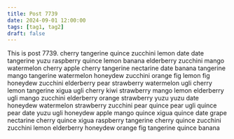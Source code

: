 ```yaml
---
title: Post 7739
date: 2024-09-01 12:00:00
tags: [tag1, tag2]
draft: false
---
```

This is post 7739.
cherry
tangerine
quince
zucchini
lemon
date
date
tangerine
yuzu
raspberry
quince
lemon
banana
elderberry
zucchini
mango
watermelon
cherry
apple
cherry
tangerine
nectarine
date
banana
tangerine
mango
tangerine
watermelon
honeydew
zucchini
orange
fig
lemon
fig
honeydew
zucchini
elderberry
pear
strawberry
watermelon
ugli
cherry
lemon
tangerine
xigua
ugli
cherry
kiwi
strawberry
mango
lemon
elderberry
ugli
mango
zucchini
elderberry
orange
strawberry
yuzu
yuzu
date
honeydew
watermelon
strawberry
zucchini
pear
quince
pear
ugli
quince
pear
date
yuzu
ugli
honeydew
apple
mango
quince
xigua
quince
date
grape
nectarine
cherry
quince
xigua
raspberry
tangerine
cherry
quince
zucchini
zucchini
lemon
elderberry
honeydew
orange
fig
tangerine
quince
banana
